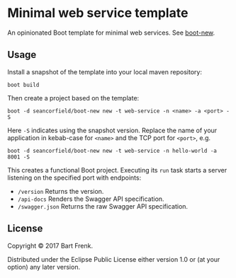 # Minimal web service template

An opinionated Boot template for minimal web
services. See [boot-new](https://github.com/boot-clj/boot-new).

## Usage

Install a snapshot of the template into your local maven repository:

    boot build

Then create a project based on the template:

    boot -d seancorfield/boot-new new -t web-service -n <name> -a <port> -S

Here `-S` indicates using the snapshot version. Replace the name of your
application in kebab-case for `<name>` and the TCP port for `<port>`, e.g.

    boot -d seancorfield/boot-new new -t web-service -n hello-world -a 8001 -S

This creates a functional Boot project. Executing its `run` task starts a server
listening on the specified port with endpoints:

- `/version` Returns the version.
- `/api-docs` Renders the Swagger API specification.
- `/swagger.json` Returns the raw Swagger API specification.


## License

Copyright © 2017 Bart Frenk.

Distributed under the Eclipse Public License either version 1.0 or (at
your option) any later version.

